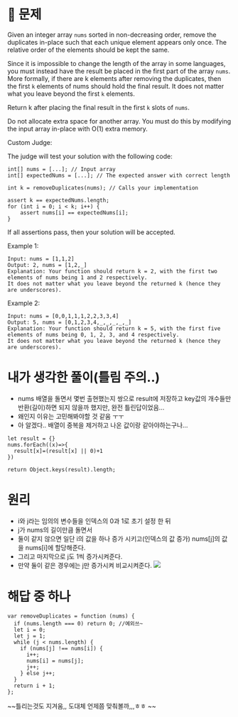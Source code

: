# 🤔 문제

Given an integer array `nums` sorted in non-decreasing order, remove the duplicates in-place such that each unique element appears only once. The relative order of the elements should be kept the same.

Since it is impossible to change the length of the array in some languages, you must instead have the result be placed in the first part of the array `nums`. More formally, if there are k elements after removing the duplicates, then the first `k` elements of nums should hold the final result. It does not matter what you leave beyond the first `k` elements.

Return k after placing the final result in the first `k` slots of `nums`.

Do not allocate extra space for another array. You must do this by modifying the input array in-place with O(1) extra memory.

Custom Judge:

The judge will test your solution with the following code:

```
int[] nums = [...]; // Input array
int[] expectedNums = [...]; // The expected answer with correct length

int k = removeDuplicates(nums); // Calls your implementation

assert k == expectedNums.length;
for (int i = 0; i < k; i++) {
    assert nums[i] == expectedNums[i];
}
```

If all assertions pass, then your solution will be accepted.

Example 1:

```
Input: nums = [1,1,2]
Output: 2, nums = [1,2,_]
Explanation: Your function should return k = 2, with the first two elements of nums being 1 and 2 respectively.
It does not matter what you leave beyond the returned k (hence they are underscores).
```

Example 2:

```
Input: nums = [0,0,1,1,1,2,2,3,3,4]
Output: 5, nums = [0,1,2,3,4,_,_,_,_,_]
Explanation: Your function should return k = 5, with the first five elements of nums being 0, 1, 2, 3, and 4 respectively.
It does not matter what you leave beyond the returned k (hence they are underscores).
```

# 내가 생각한 풀이(틀림 주의..)

- nums 배열을 돌면서 몇번 출현했는지 쌍으로 result에 저장하고 key값의 개수들만 반환(길이)하면 되지 않을까 했지만, 완전 틀린답이었음...
- 왜인지 이유는 고민해봐야할 것 같움 ㅜㅜ
- 아 알겠다.. 배열이 중복을 제거하고 나온 값이랑 같아야하는구나...

```
let result = {}
nums.forEach((x)=>{
  result[x]=(result[x] || 0)+1
})

return Object.keys(result).length;
```

# 원리

- i와 j라는 임의의 변수들을 인덱스의 0과 1로 초기 설정 한 뒤
- j가 nums의 길이만큼 돌면서
- 둘이 같지 않으면 일단 i의 값을 하나 증가 시키고(인덱스의 값 증가) nums[j]의 값을 nums[i]에 할당해준다.
- 그리고 마지막으로 j도 1씩 증가시켜준다.
- 만약 둘이 같은 경우에는 j만 증가시켜 비교시켜준다.
  ![](https://images.velog.io/images/sgr2134/post/e3d089be-6317-412d-800d-93d11bf95679/image.png)

# 해답 중 하나

```
var removeDuplicates = function (nums) {
  if (nums.length === 0) return 0; //예외쓰~
  let i = 0;
  let j = 1;
  while (j < nums.length) {
    if (nums[j] !== nums[i]) {
      i++;
      nums[i] = nums[j];
      j++;
    } else j++;
  }
  return i + 1;
};
```

~~틀리는것도 지겨움,, 도대체 언제쯤 맞춰볼까,,,ㅎㅎ
~~
